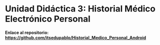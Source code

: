 # Unidad Didáctica 3: Historial Médico Electrónico Personal
#### Enlace al repositorio: https://github.com/itsedupablo/Historial_Medico_Personal_Android
